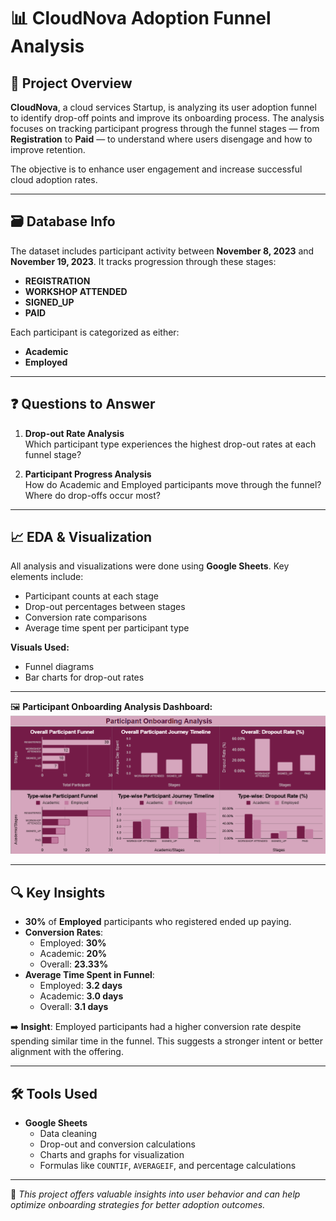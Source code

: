 # 📊 CloudNova Adoption Funnel Analysis

## 🧩 Project Overview
**CloudNova**, a cloud services Startup, is analyzing its user adoption funnel to identify drop-off points and improve its onboarding process. The analysis focuses on tracking participant progress through the funnel stages — from **Registration** to **Paid** — to understand where users disengage and how to improve retention.

The objective is to enhance user engagement and increase successful cloud adoption rates.

---

## 🗃️ Database Info
The dataset includes participant activity between **November 8, 2023** and **November 19, 2023**. It tracks progression through these stages:

- **REGISTRATION**
- **WORKSHOP ATTENDED**
- **SIGNED_UP**
- **PAID**

Each participant is categorized as either:
- **Academic**
- **Employed**

---

## ❓ Questions to Answer

1. **Drop-out Rate Analysis**  
   Which participant type experiences the highest drop-out rates at each funnel stage?

2. **Participant Progress Analysis**  
   How do Academic and Employed participants move through the funnel? Where do drop-offs occur most?

---

## 📈 EDA & Visualization
All analysis and visualizations were done using **Google Sheets**. Key elements include:

- Participant counts at each stage
- Drop-out percentages between stages
- Conversion rate comparisons
- Average time spent per participant type

**Visuals Used:**
- Funnel diagrams
- Bar charts for drop-out rates


---

🖼️ **Participant Onboarding Analysis Dashboard:**  
![Participant Onboarding Analysis Dashboard](https://github.com/rashi12121/CloudNova-Adoption-Funnel-Analysis/blob/main/Screenshot%202025-04-17%20225418.png)


---

## 🔍 Key Insights

- **30%** of **Employed** participants who registered ended up paying.
- **Conversion Rates**:
  - Employed: **30%**
  - Academic: **20%**
  - Overall: **23.33%**
- **Average Time Spent in Funnel**:
  - Employed: **3.2 days**
  - Academic: **3.0 days**
  - Overall: **3.1 days**

➡️ **Insight**: Employed participants had a higher conversion rate despite spending similar time in the funnel. This suggests a stronger intent or better alignment with the offering.

---

## 🛠️ Tools Used

- **Google Sheets**
  - Data cleaning
  - Drop-out and conversion calculations
  - Charts and graphs for visualization
  - Formulas like `COUNTIF`, `AVERAGEIF`, and percentage calculations

---

📌 *This project offers valuable insights into user behavior and can help optimize onboarding strategies for better adoption outcomes.*
